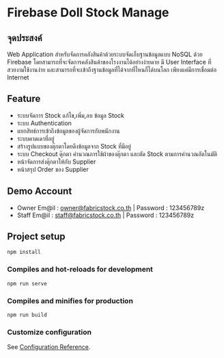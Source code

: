 # Firebase Doll Stock Manage

## จุดประสงค์
Web Application สำหรับจัดการคลังสินค้าด้วยระบบจัดเก็บฐานข้อมูลแบบ NoSQL ด้วย Firebase โดยสามารถที่จะจัดการคลังสินค้าของโรงงานได้อย่างง่ายดาย มี User Interface ที่สวยงามใช้งานง่าย และสามารถที่จะเข้าถึงฐานข้อมูลที่ได้จากที่ไหนก็ได้บนโลก เพียงแค่มีการเชื่อมต่อ Internet 

## Feature
- ระบบจัดการ Stock แก้ไข,เพิ่ม,ลบ ข้อมูล Stock
- ระบบ Authentication
- แยกสิทธ์การเข้าถึงข้อมูลของผู้จัดการกับพนักงาน
- ระบบคาดเดาที่อยู่
- สร้างรูปแบบของตุ๊กตาโดยดึงข้อมูลจาก Stock ที่มีอยู่
- ระบบ Checkout ตุ๊กตา คำนวณการใช้ผ้าของตุ๊กตา และตัด Stock ตามการคำนวณอัตโนมัติ
- หน้าจัดการส่งตุ๊กตาให้กับ Supplier
- หน้าสรุป Order ของ Supplier

## Demo Account
- Owner Em@il : owner@fabricstock.co.th | Password : 123456789z
- Staff Em@il : staff@fabricstock.co.th | Password : 123456789z

## Project setup
```
npm install
```

### Compiles and hot-reloads for development
```
npm run serve
```

### Compiles and minifies for production
```
npm run build
```

### Customize configuration
See [Configuration Reference](https://cli.vuejs.org/config/).
